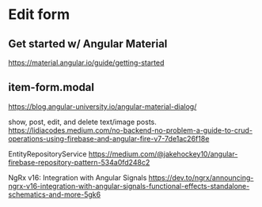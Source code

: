 # Edit form

## Get started w/ Angular Material

https://material.angular.io/guide/getting-started

## item-form.modal

https://blog.angular-university.io/angular-material-dialog/

show, post, edit, and delete text/image posts.
https://lidiacodes.medium.com/no-backend-no-problem-a-guide-to-crud-operations-using-firebase-and-angular-fire-v7-7de1ac26f18e

EntityRepositoryService
https://medium.com/@jakehockey10/angular-firebase-repository-pattern-534a0fd248c2

NgRx v16: Integration with Angular Signals
https://dev.to/ngrx/announcing-ngrx-v16-integration-with-angular-signals-functional-effects-standalone-schematics-and-more-5gk6
